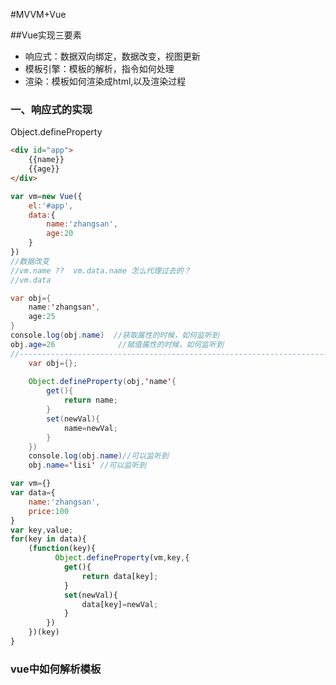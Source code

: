 #MVVM+Vue

##Vue实现三要素

* 响应式：数据双向绑定，数据改变，视图更新
* 模板引擎：模板的解析，指令如何处理
* 渲染：模板如何渲染成html,以及渲染过程

### 一、响应式的实现

Object.defineProperty

```html
<div id="app">
    {{name}}
    {{age}}
</div>
```



```js
var vm=new Vue({
    el:'#app',
    data:{
        name:'zhangsan',
        age:20
    }
})
//数据改变
//vm.name ??  vm.data.name 怎么代理过去的？
//vm.data
```

```java
var obj={
    name:'zhangsan',
    age:25
}
console.log(obj.name)  //获取属性的时候，如何监听到
obj.age=26				//赋值属性的时候，如何监听到
//-----------------------------------------------------------------------
	var obj={};
	
    Object.defineProperty(obj,'name'{
        get(){
            return name;
        }
        set(newVal){
            name=newVal;
        }
    })
    console.log(obj.name)//可以监听到
    obj.name='lisi' //可以监听到
```

```js
var vm={}
var data={
    name:'zhangsan',
    price:100
}
var key,value;
for(key in data){
    (function(key){
          Object.defineProperty(vm,key,{
            get(){
                return data[key];
            }
            set(newVal){
                data[key]=newVal;
            }
        })  
    })(key)
}

```



### vue中如何解析模板

```js

```



